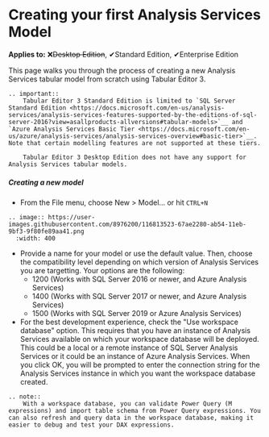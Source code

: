 # Creating your first Analysis Services Model

**Applies to:** &#10060;<del>Desktop Edition</del>, &#10004;Standard Edition, &#10004;Enterprise Edition

This page walks you through the process of creating a new Analysis Services tabular model from scratch using Tabular Editor 3.

```eval_rst
.. important::
    Tabular Editor 3 Standard Edition is limited to `SQL Server Standard Edition <https://docs.microsoft.com/en-us/analysis-services/analysis-services-features-supported-by-the-editions-of-sql-server-2016?view=asallproducts-allversions#tabular-models>`__ and `Azure Analysis Services Basic Tier <https://docs.microsoft.com/en-us/azure/analysis-services/analysis-services-overview#basic-tier>`__. Note that certain modelling features are not supported at these tiers.

    Tabular Editor 3 Desktop Edition does not have any support for Analysis Services tabular models.
```

##### Creating a new model

- From the File menu, choose New > Model... or hit `CTRL+N` 

```eval_rst
.. image:: https://user-images.githubusercontent.com/8976200/116813523-67ae2280-ab54-11eb-9bf3-9f80fe89aa41.png
  :width: 400
```

- Provide a name for your model or use the default value. Then, choose the compatibility level depending on which version of Analysis Services you are targetting. Your options are the following:
  - 1200 (Works with SQL Server 2016 or newer, and Azure Analysis Services)
  - 1400 (Works with SQL Server 2017 or newer, and Azure Analysis Services)
  - 1500 (Works with SQL Server 2019 or Azure Analysis Services)
- For the best development experience, check the "Use workspace database" option. This requires that you have an instance of Analysis Services available on which your workspace database will be deployed. This could be a local or a remote instance of SQL Server Analysis Services or it could be an instance of Azure Analysis Services. When you click OK, you will be prompted to enter the connection string for the Analysis Services instance in which you want the workspace database created.

```eval_rst
.. note::
    With a workspace database, you can validate Power Query (M expressions) and import table schema from Power Query expressions. You can also refresh and query data in the workspace database, making it easier to debug and test your DAX expressions.
```
